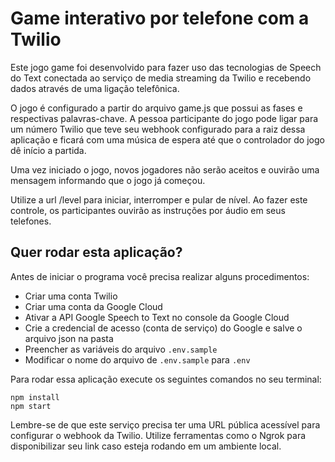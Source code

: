 # Game interativo por telefone com a Twilio

Este jogo game foi desenvolvido para fazer uso das tecnologias de Speech do Text conectada ao serviço de media streaming da Twilio e recebendo dados através de uma ligação telefônica.

O jogo é configurado a partir do arquivo game.js que possui as fases e respectivas palavras-chave. A pessoa participante do jogo pode ligar para um número Twilio que teve seu webhook configurado para a raiz dessa aplicação e ficará com uma música de espera até que o controlador do jogo dê início a partida.

Uma vez iniciado o jogo, novos jogadores não serão aceitos e ouvirão uma mensagem informando que o jogo já começou.

Utilize a url /level para iniciar, interromper e pular de nível. Ao fazer este controle, os participantes ouvirão as instruções por áudio em seus telefones.



## Quer rodar esta aplicação?

Antes de iniciar o programa você precisa realizar alguns procedimentos:
* Criar uma conta Twilio
* Criar uma conta da Google Cloud
* Ativar a API Google Speech to Text no console da Google Cloud
* Crie a credencial de acesso (conta de serviço) do Google e salve o arquivo json na pasta
* Preencher as variáveis do arquivo `.env.sample`
* Modificar o nome do arquivo de `.env.sample` para `.env`


Para rodar essa aplicação execute os seguintes comandos no seu terminal:
```
npm install
npm start
```


Lembre-se de que este serviço precisa ter uma URL pública acessível para configurar o webhook da Twilio. Utilize ferramentas como o Ngrok para disponibilizar seu link caso esteja rodando em um ambiente local.
